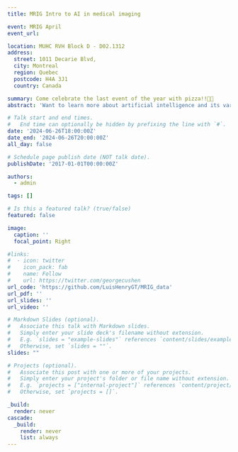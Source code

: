 ```yaml
---
title: MRIG Intro to AI in medical imaging

event: MRIG April
event_url: 

location: MUHC RVH Block D - D02.1312
address:
  street: 1011 Decarie Blvd, 
  city: Montreal
  region: Quebec 
  postcode: H4A 3J1
  country: Canada

summary: Come celebrate the last event of the year with pizza!!🍕😋
abstract: 'Want to learn more about artificial intelligence and its various applications in radiology? Join the McGill Radiology Interest Group (MRIG) to celebrate the last event of the year with pizza!!🍕😋'

# Talk start and end times.
#   End time can optionally be hidden by prefixing the line with `#`.
date: '2024-06-26T18:00:00Z'
date_end: '2024-06-26T20:00:00Z'
all_day: false

# Schedule page publish date (NOT talk date).
publishDate: '2017-01-01T00:00:00Z'

authors:
  - admin

tags: []

# Is this a featured talk? (true/false)
featured: false

image:
  caption: ''
  focal_point: Right

#links:
#  - icon: twitter
#    icon_pack: fab
#    name: Follow
#    url: https://twitter.com/georgecushen
url_code: 'https://github.com/LuisHenryGT/MRIG_data'
url_pdf: ''
url_slides: ''
url_video: ''

# Markdown Slides (optional).
#   Associate this talk with Markdown slides.
#   Simply enter your slide deck's filename without extension.
#   E.g. `slides = "example-slides"` references `content/slides/example-slides.md`.
#   Otherwise, set `slides = ""`.
slides: ""

# Projects (optional).
#   Associate this post with one or more of your projects.
#   Simply enter your project's folder or file name without extension.
#   E.g. `projects = ["internal-project"]` references `content/project/deep-learning/index.md`.
#   Otherwise, set `projects = []`.

_build:
  render: never
cascade:
  _build:
    render: never
    list: always
---
```

